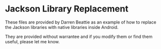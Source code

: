 Jackson Library Replacement
===========================

These files are provided by Darren Beattie as an example of how to replace the Jackson libraries with native libraries inside Android.

They are provided without warrantee and if you modify them or find them useful, please let me know.
